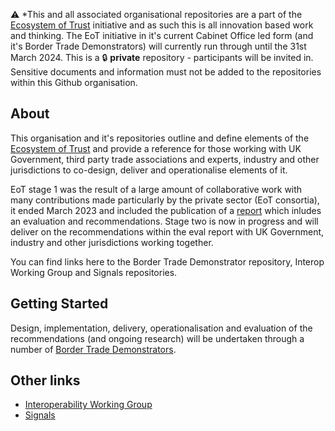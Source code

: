 ⚠️ *This and all associated organisational repositories are a part of the [Ecosystem of Trust](https://www.gov.uk/government/publications/the-ecosystem-of-trust-evaluation-report-2023) initiative and as such this is all innovation based work and thinking. The EoT initiative in it's current Cabinet Office led form (and it's Border Trade Demonstrators) will currently run through until the 31st March 2024. This is a 🔒 **private** repository - participants will be invited in. Sensitive documents and information must not be added to the repositories within this Github organisation.

## About

This organisation and it's repositories outline and define elements of the [Ecosystem of Trust](https://www.gov.uk/government/publications/the-ecosystem-of-trust-evaluation-report-2023) and provide a reference for those working with UK Government, third party trade associations and experts, industry and other jurisdictions to co-design, deliver and operationalise elements of it.

EoT stage 1 was the result of a large amount of collaborative work with many contributions made particularly by the private sector (EoT consortia), it ended March 2023 and included the publication of a [report](https://www.gov.uk/government/publications/the-ecosystem-of-trust-evaluation-report-2023) which inludes an evaluation and recommendations. Stage two is now in progress and will deliver on the recommendations within the eval report with UK Government, industry and other jurisdictions working together.

You can find links here to the Border Trade Demonstrator repository, Interop Working Group and Signals repositories.

## Getting Started

Design, implementation, delivery, operationalisation and evaluation of the recommendations (and ongoing research) will be undertaken through a number of [Border Trade Demonstrators](https://github.com/border-trade-demonstrators).

## Other links

- [Interoperability Working Group](https://github.com/ecosystem-of-trust-interoperability/interoperability-working-group)
- [Signals](https://github.com/information-sharing-networks/signals)